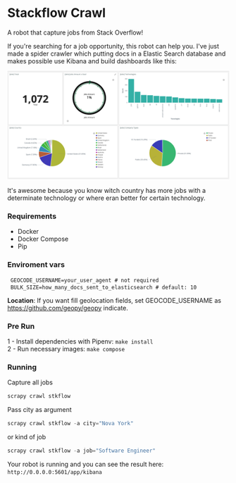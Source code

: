# Stackflow Crawl
A robot that capture jobs from Stack Overflow!

If you're searching for a job opportunity, this robot can help you.
I've just made a spider crawler which putting docs in a Elastic Search database and makes possible 
use Kibana and build dashboards like this:

![Kibana Jobs Dashboard](images/kibana-jobs-dasjboard.png)

It's awesome because you know witch country has more jobs with a determinate technology or where eran better for certain technology.

### Requirements

- Docker
- Docker Compose
- Pip

### Enviroment vars

````.env
 GEOCODE_USERNAME=your_user_agent # not required
 BULK_SIZE=how_many_docs_sent_to_elasticsearch # default: 10
````

**Location**: If you want fill geolocation fields, set GEOCODE_USERNAME as https://github.com/geopy/geopy indicate.

### Pre Run

1 - Install dependencies with Pipenv: ```make install```   \
2 - Run necessary images: ```make compose```

### Running

Capture all jobs
````python
scrapy crawl stkflow
````

Pass city as argument
````python
scrapy crawl stkflow -a city="Nova York"
````
or kind of job

```python
scrapy crawl stkflow -a job="Software Engineer"
```

Your robot is running and you can see the result here: ```http://0.0.0.0:5601/app/kibana```
